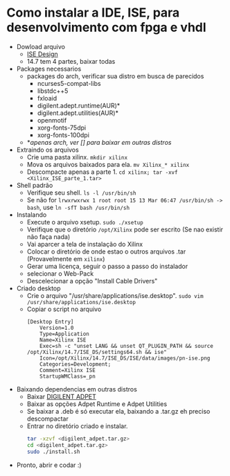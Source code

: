 # Como instalar a IDE, ISE, para desenvolvimento com fpga e vhdl
- Dowload arquivo
  - [ISE Design](https://www.xilinx.com/support/download/index.html/content/xilinx/en/downloadNav/vivado-design-tools/archive-ise.html)
  - 14.7 tem 4 partes, baixar todas
- Packages necessarios
  - packages do arch, verificar sua distro em busca de parecidos
    - ncurses5-compat-libs
    - libstdc++5
    - fxloaid
    - digilent.adept.runtime(AUR)*
    - digilent.adept.utilities(AUR)*
    - openmotif
    - xorg-fonts-75dpi
    - xorg-fonts-100dpi
  - **apenas arch, ver [] para baixar em outras distros*
- Extraindo os arquivos
  - Crie uma pasta xilinx. `mkdir xilinx`
  - Mova os arquivos baixados para ela. `mv Xilinx_* xilinx`
  - Descompacte apenas a parte 1. `cd xilinx; tar -xvf <Xilinx_ISE_parte_1.tar>`
- Shell padrão
  - Verifique seu shell. `ls -l /usr/bin/sh`
  - Se não for `lrwxrwxrwx 1 root root 15 13 Mar 06:47 /usr/bin/sh -> bash`, use `ln -sfT bash /usr/bin/sh`
- Instalando
  - Execute o arquivo xsetup. `sudo ./xsetup`
  - Verifique que o diretório `/opt/Xilinx` pode ser escrito (Se nao existir não faça nada)
  - Vai aparcer a tela de instalação do Xilinx
  - Colocar o diretório de onde estao o outros arquivos .tar (Provavelmente em `xilinx`)
  - Gerar uma licença, seguir o passo a passo do instalador
  - selecionar o Web-Pack
  - Descelecionar a opção "Install Cable Drivers"
- Criado desktop
  - Crie o arquivo "/usr/share/applications/ise.desktop". `sudo vim /usr/share/applications/ise.desktop`
  - Copiar o script no arquivo
    ```
    [Desktop Entry]
        Version=1.0
        Type=Application
        Name=Xilinx ISE
        Exec=sh -c "unset LANG && unset QT_PLUGIN_PATH && source /opt/Xilinx/14.7/ISE_DS/settings64.sh && ise"
        Icon=/opt/Xilinx/14.7/ISE_DS/ISE/data/images/pn-ise.png
        Categories=Development;
        Comment=Xilinx ISE
        StartupWMClass=_pn
    ```
- Baixando dependencias em outras distros
  - Baixar [DIGILENT ADPET](https://digilent.com/shop/software/digilent-adept/)
  - Baixar as opções Adpet Runtime e Adpet Utilities
  - Se baixar a .deb é só executar ela, baixando a .tar.gz eh preciso descompactar
  - Entrar no diretório criado e instalar.
    ```bash
    tar -xzvf <digilent_adpet.tar.gz>
    cd <digilent_adpet.tar.gz>
    sudo ./install.sh
    ```
- Pronto, abrir e codar :)
